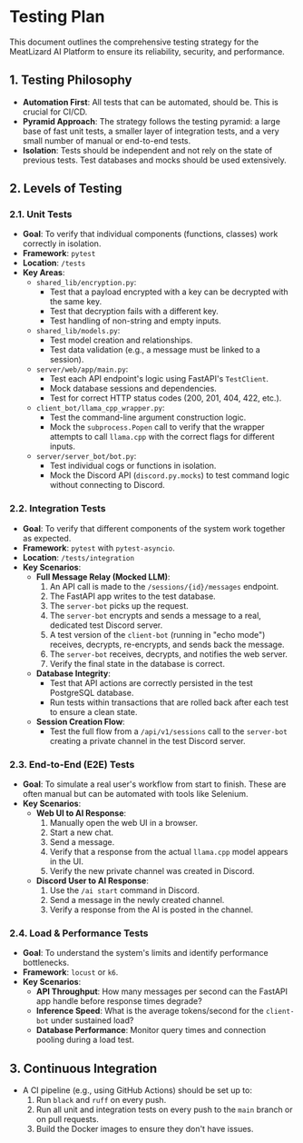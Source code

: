 # Testing Plan

This document outlines the comprehensive testing strategy for the MeatLizard AI Platform to ensure its reliability, security, and performance.

## 1. Testing Philosophy

-   **Automation First**: All tests that can be automated, should be. This is crucial for CI/CD.
-   **Pyramid Approach**: The strategy follows the testing pyramid: a large base of fast unit tests, a smaller layer of integration tests, and a very small number of manual or end-to-end tests.
-   **Isolation**: Tests should be independent and not rely on the state of previous tests. Test databases and mocks should be used extensively.

## 2. Levels of Testing

### 2.1. Unit Tests

-   **Goal**: To verify that individual components (functions, classes) work correctly in isolation.
-   **Framework**: `pytest`
-   **Location**: `/tests`
-   **Key Areas**:
    -   `shared_lib/encryption.py`:
        -   Test that a payload encrypted with a key can be decrypted with the same key.
        -   Test that decryption fails with a different key.
        -   Test handling of non-string and empty inputs.
    -   `shared_lib/models.py`:
        -   Test model creation and relationships.
        -   Test data validation (e.g., a message must be linked to a session).
    -   `server/web/app/main.py`:
        -   Test each API endpoint's logic using FastAPI's `TestClient`.
        -   Mock database sessions and dependencies.
        -   Test for correct HTTP status codes (200, 201, 404, 422, etc.).
    -   `client_bot/llama_cpp_wrapper.py`:
        -   Test the command-line argument construction logic.
        -   Mock the `subprocess.Popen` call to verify that the wrapper attempts to call `llama.cpp` with the correct flags for different inputs.
    -   `server/server_bot/bot.py`:
        -   Test individual cogs or functions in isolation.
        -   Mock the Discord API (`discord.py.mocks`) to test command logic without connecting to Discord.

### 2.2. Integration Tests

-   **Goal**: To verify that different components of the system work together as expected.
-   **Framework**: `pytest` with `pytest-asyncio`.
-   **Location**: `/tests/integration`
-   **Key Scenarios**:
    -   **Full Message Relay (Mocked LLM)**:
        1.  An API call is made to the `/sessions/{id}/messages` endpoint.
        2.  The FastAPI app writes to the test database.
        3.  The `server-bot` picks up the request.
        4.  The `server-bot` encrypts and sends a message to a real, dedicated test Discord server.
        5.  A test version of the `client-bot` (running in "echo mode") receives, decrypts, re-encrypts, and sends back the message.
        6.  The `server-bot` receives, decrypts, and notifies the web server.
        7.  Verify the final state in the database is correct.
    -   **Database Integrity**:
        -   Test that API actions are correctly persisted in the test PostgreSQL database.
        -   Run tests within transactions that are rolled back after each test to ensure a clean state.
    -   **Session Creation Flow**:
        -   Test the full flow from a `/api/v1/sessions` call to the `server-bot` creating a private channel in the test Discord server.

### 2.3. End-to-End (E2E) Tests

-   **Goal**: To simulate a real user's workflow from start to finish. These are often manual but can be automated with tools like Selenium.
-   **Key Scenarios**:
    -   **Web UI to AI Response**:
        1.  Manually open the web UI in a browser.
        2.  Start a new chat.
        3.  Send a message.
        4.  Verify that a response from the actual `llama.cpp` model appears in the UI.
        5.  Verify the new private channel was created in Discord.
    -   **Discord User to AI Response**:
        1.  Use the `/ai start` command in Discord.
        2.  Send a message in the newly created channel.
        3.  Verify a response from the AI is posted in the channel.

### 2.4. Load & Performance Tests

-   **Goal**: To understand the system's limits and identify performance bottlenecks.
-   **Framework**: `locust` or `k6`.
-   **Key Scenarios**:
    -   **API Throughput**: How many messages per second can the FastAPI app handle before response times degrade?
    -   **Inference Speed**: What is the average tokens/second for the `client-bot` under sustained load?
    -   **Database Performance**: Monitor query times and connection pooling during a load test.

## 3. Continuous Integration

-   A CI pipeline (e.g., using GitHub Actions) should be set up to:
    1.  Run `black` and `ruff` on every push.
    2.  Run all unit and integration tests on every push to the `main` branch or on pull requests.
    3.  Build the Docker images to ensure they don't have issues.
